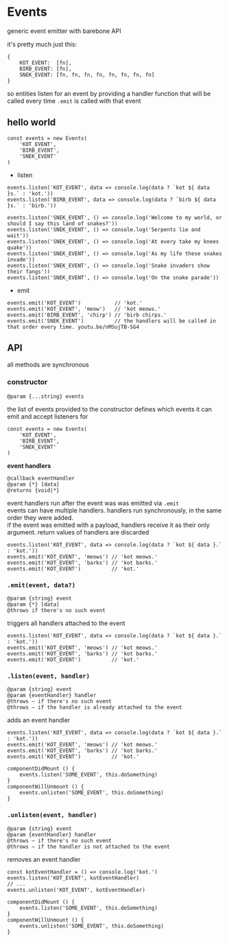 # Events

generic event emitter with barebone API

it's pretty much just this:

```ecmascript 6
{
    KOT_EVENT:  [fn],
    BIRB_EVENT: [fn],
    SNEK_EVENT: [fn, fn, fn, fn, fn, fn, fn, fn]
}
```

so entities listen for an event by providing a handler function that will be called every time `.emit` is called with that event

## hello world

```ecmascript 6
const events = new Events(
    'KOT_EVENT',
    'BIRB_EVENT',
    'SNEK_EVENT'
)
```

* listen

```ecmascript 6
events.listen('KOT_EVENT', data => console.log(data ? `kot ${ data }s.` : 'kot.'))
events.listen('BIRB_EVENT', data => console.log(data ? `birb ${ data }s.` : 'birb.'))

events.listen('SNEK_EVENT', () => console.log('Welcome to my world, or should I say this land of snakes?'))
events.listen('SNEK_EVENT', () => console.log('Serpents lie and wait'))
events.listen('SNEK_EVENT', () => console.log('At every take my knees quake'))
events.listen('SNEK_EVENT', () => console.log('As my life these snakes invade'))
events.listen('SNEK_EVENT', () => console.log('Snake invaders show their fangs'))
events.listen('SNEK_EVENT', () => console.log('On the snake parade'))
```

* emit

```ecmascript 6
events.emit('KOT_EVENT')           // 'kot.'
events.emit('KOT_EVENT', 'meow')   // 'kot meows.'
events.emit('BIRB_EVENT', 'chirp') // 'birb chirps.'
events.emit('SNEK_EVENT')          // the handlers will be called in that order every time. youtu.be/nMSujTB-SG4
```

## API

all methods are synchronous


### **constructor**

```
@param {...string} events
```

the list of events provided to the constructor defines which events it can emit and accept listeners for
```
const events = new Events(
    'KOT_EVENT',
    'BIRB_EVENT',
    'SNEK_EVENT'
)
```


**event handlers**

```
@callback eventHandler
@param {*} [data]
@returns {void|*}
```

event handlers run after the event was was emitted via `.emit`<br>
events can have multiple handlers. handlers run synchronously, in the same order they were added.<br>
if the event was emitted with a payload, handlers receive it as their only argument. return values of handlers are discarded
```
events.listen('KOT_EVENT', data => console.log(data ? `kot ${ data }.` : 'kot.'))
events.emit('KOT_EVENT', 'meows') // 'kot meows.'
events.emit('KOT_EVENT', 'barks') // 'kot barks.'
events.emit('KOT_EVENT')          // 'kot.'
```


### `.emit(event, data?)`

```
@param {string} event
@param {*} [data]
@throws if there's no such event
```

triggers all handlers attached to the event
```
events.listen('KOT_EVENT', data => console.log(data ? `kot ${ data }.` : 'kot.'))
events.emit('KOT_EVENT', 'meows') // 'kot meows.'
events.emit('KOT_EVENT', 'barks') // 'kot barks.'
events.emit('KOT_EVENT')          // 'kot.'
```


### `.listen(event, handler)`

```
@param {string} event
@param {eventHandler} handler
@throws – if there's no such event
@throws – if the handler is already attached to the event
```

adds an event handler
```
events.listen('KOT_EVENT', data => console.log(data ? `kot ${ data }.` : 'kot.'))
events.emit('KOT_EVENT', 'meows') // 'kot meows.'
events.emit('KOT_EVENT', 'barks') // 'kot barks.'
events.emit('KOT_EVENT')          // 'kot.'
```

```
componentDidMount () {
    events.listen('SOME_EVENT', this.doSomething)
}
componentWillUnmount () {
    events.unlisten('SOME_EVENT', this.doSomething)
}
```


### `.unlisten(event, handler)`

```
@param {string} event
@param {eventHandler} handler
@throws – if there's no such event
@throws – if the handler is not attached to the event
```

removes an event handler
```
const kotEventHandler = () => console.log('kot.')
events.listen('KOT_EVENT', kotEventHandler)
// ...
events.unlisten('KOT_EVENT', kotEventHandler)
```

```
componentDidMount () {
    events.listen('SOME_EVENT', this.doSomething)
}
componentWillUnmount () {
    events.unlisten('SOME_EVENT', this.doSomething)
}
```

